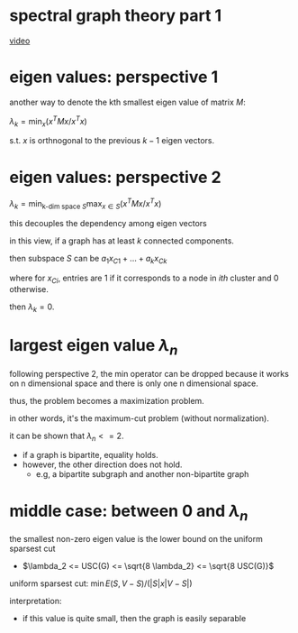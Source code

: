 # spectral graph theory part 1

[video](https://www.youtube.com/watch?v=01AqmIU9Su4&t=3046s)

# eigen values: perspective 1

another way to denote the kth smallest eigen value of matrix $`M`$:

$`\lambda_k =  \min_x (x^T M x / x^T x)`$

s.t. $`x`$ is orthnogonal to the previous $`k-1`$ eigen vectors. 

# eigen values: perspective 2

$`\lambda_k =  \min_{\text{k-dim space } S} \max_{x \in S} (x^T M x / x^T x)`$

this decouples the dependency among eigen vectors

in this view, if a graph has at least $`k`$ connected components.

then subspace $`S`$ can be $`a_1 x_{C1} + ... + a_k x_{Ck}`$

where for $`x_{Ci}`$, entries are 1 if it corresponds to a node in $`ith`$ cluster and 0 otherwise.

then $`\lambda_k = 0`$. 

# largest eigen value $`\lambda_n`$

following perspective 2, the  min operator can be dropped because it works on n dimensional space and there is only one n dimensional space.

thus, the problem becomes a maximization problem.

in other words, it's the maximum-cut problem (without normalization).

it can be shown that $`\lambda_n <= 2`$.

- if a graph is bipartite, equality holds.
- however, the other direction does not hold.
  - e.g, a bipartite subgraph and another non-bipartite graph


# middle case: between 0 and $`\lambda_n`$

the smallest non-zero eigen value is the lower bound on the uniform sparsest cut
  - $`\lambda_2 <= USC(G) <= \sqrt{8 \lambda_2} <= \sqrt{8 USC(G)}`$


uniform sparsest cut: $`\min E(S, V-S) / (|S|x|V-S|)`$

interpretation:

- if this value is quite small, then the graph is easily separable



